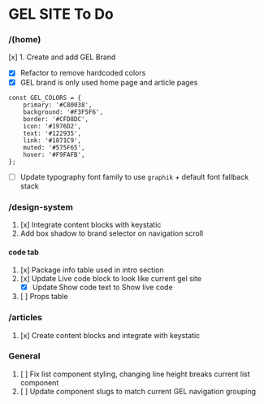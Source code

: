 # GEL SITE To Do

### /(home)

[x] 1. Create and add GEL Brand

- [x] Refactor to remove hardcoded colors
- [x] GEL brand is only used home page and article pages

```
const GEL_COLORS = {
    primary: '#C80038',
    background: '#F3F5F6',
    border: '#CFD8DC',
    icon: '#1976D2',
    text: '#122935',
    link: '#1871C9',
    muted: '#575F65',
    hover: '#F9FAFB',
};
```

- [ ] Update typography font family to use `graphik` + default font fallback stack

### /design-system

1. [x] Integrate content blocks with keystatic
2. Add box shadow to brand selector on navigation scroll

#### code tab

1. [x] Package info table used in intro section
2. [x] Update Live code block to look like current gel site
   - [x] Update Show code text to Show live code
3. [ ] Props table

### /articles

1. [x] Create content blocks and integrate with keystatic

### General

1. [ ] Fix list component styling, changing line height breaks current list component
2. [ ] Update component slugs to match current GEL navigation grouping
